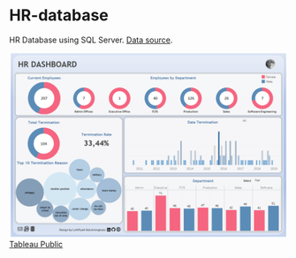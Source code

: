 # HR-database
HR Database using SQL Server. [Data source](https://www.kaggle.com/datasets/rhuebner/human-resources-data-set).

![Dashboard HR](Dashboard3.png)
[Tableau Public](https://public.tableau.com/app/profile/luthfiyah.astutiningtyas/viz/HRDashboard_17364819538860/Dashboard1)
